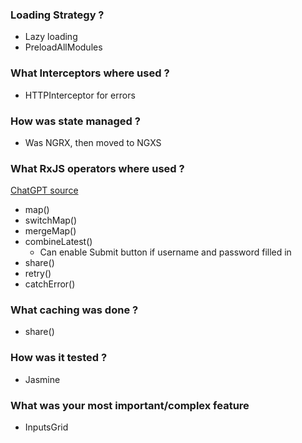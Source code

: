 ### Loading Strategy ?
- Lazy loading
- PreloadAllModules

### What Interceptors where used ?
- HTTPInterceptor for errors

### How was state managed ?
- Was NGRX, then moved to NGXS

### What RxJS operators where used ?
[ChatGPT source](https://chatgpt.com/c/612a9b5a-de9f-496e-9621-cd40bf6bfea3)
- map()
- switchMap()
- mergeMap()
- combineLatest()
	- Can enable Submit button if username and password filled in
- share()
- retry()
- catchError()

### What caching was done ?
- share()

### How was it tested ?
- Jasmine

### What was your most important/complex feature
- InputsGrid
